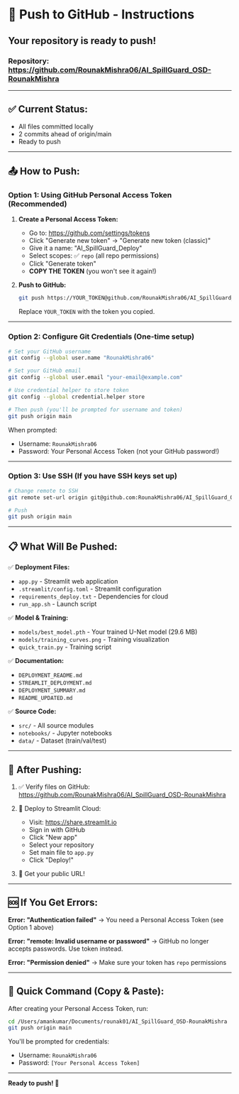 # 🚀 Push to GitHub - Instructions

## Your repository is ready to push!

### Repository: https://github.com/RounakMishra06/AI_SpillGuard_OSD-RounakMishra

---

## ✅ Current Status:
- All files committed locally
- 2 commits ahead of origin/main
- Ready to push

---

## 📤 How to Push:

### Option 1: Using GitHub Personal Access Token (Recommended)

1. **Create a Personal Access Token:**
   - Go to: https://github.com/settings/tokens
   - Click "Generate new token" → "Generate new token (classic)"
   - Give it a name: "AI_SpillGuard_Deploy"
   - Select scopes: ✅ `repo` (all repo permissions)
   - Click "Generate token"
   - **COPY THE TOKEN** (you won't see it again!)

2. **Push to GitHub:**
   ```bash
   git push https://YOUR_TOKEN@github.com/RounakMishra06/AI_SpillGuard_OSD-RounakMishra.git main
   ```
   
   Replace `YOUR_TOKEN` with the token you copied.

---

### Option 2: Configure Git Credentials (One-time setup)

```bash
# Set your GitHub username
git config --global user.name "RounakMishra06"

# Set your GitHub email
git config --global user.email "your-email@example.com"

# Use credential helper to store token
git config --global credential.helper store

# Then push (you'll be prompted for username and token)
git push origin main
```

When prompted:
- Username: `RounakMishra06`
- Password: Your Personal Access Token (not your GitHub password!)

---

### Option 3: Use SSH (If you have SSH keys set up)

```bash
# Change remote to SSH
git remote set-url origin git@github.com:RounakMishra06/AI_SpillGuard_OSD-RounakMishra.git

# Push
git push origin main
```

---

## 📋 What Will Be Pushed:

✅ **Deployment Files:**
- `app.py` - Streamlit web application
- `.streamlit/config.toml` - Streamlit configuration
- `requirements_deploy.txt` - Dependencies for cloud
- `run_app.sh` - Launch script

✅ **Model & Training:**
- `models/best_model.pth` - Your trained U-Net model (29.6 MB)
- `models/training_curves.png` - Training visualization
- `quick_train.py` - Training script

✅ **Documentation:**
- `DEPLOYMENT_README.md`
- `STREAMLIT_DEPLOYMENT.md`
- `DEPLOYMENT_SUMMARY.md`
- `README_UPDATED.md`

✅ **Source Code:**
- `src/` - All source modules
- `notebooks/` - Jupyter notebooks
- `data/` - Dataset (train/val/test)

---

## 🎯 After Pushing:

1. ✅ Verify files on GitHub: https://github.com/RounakMishra06/AI_SpillGuard_OSD-RounakMishra

2. 🚀 Deploy to Streamlit Cloud:
   - Visit: https://share.streamlit.io
   - Sign in with GitHub
   - Click "New app"
   - Select your repository
   - Set main file to `app.py`
   - Click "Deploy!"

3. 🎉 Get your public URL!

---

## 🆘 If You Get Errors:

**Error: "Authentication failed"**
→ You need a Personal Access Token (see Option 1 above)

**Error: "remote: Invalid username or password"**
→ GitHub no longer accepts passwords. Use token instead.

**Error: "Permission denied"**
→ Make sure your token has `repo` permissions

---

## 🔧 Quick Command (Copy & Paste):

After creating your Personal Access Token, run:

```bash
cd /Users/amankumar/Documents/rounak01/AI_SpillGuard_OSD-RounakMishra
git push origin main
```

You'll be prompted for credentials:
- Username: `RounakMishra06`
- Password: `[Your Personal Access Token]`

---

**Ready to push! 🚀**
